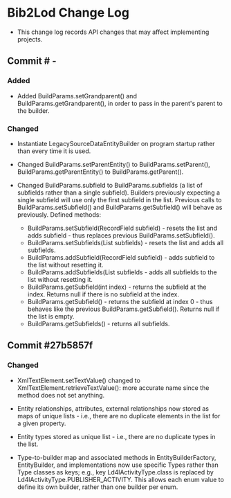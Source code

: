 # Bib2Lod Change Log

* This change log records API changes that may affect implementing projects.

## Commit # -

### Added

* Added BuildParams.setGrandparent() and BuildParams.getGrandparent(), in 
order to pass in the parent's parent to the builder.


### Changed

* Instantiate LegacySourceDataEntityBuilder on program startup rather than
every time it is used.

* Changed BuildParams.setParentEntity() to BuildParams.setParent(), 
BuildParams.getParentEntity() to BuildParams.getParent(). 

* Changed BuildParams.subfield to BuildParams.subfields (a list of subfields
rather than a single subfield). Builders previously expecting a single
subfield will use only the first subfield in the list. Previous calls to 
BuildParams.setSubfield() and BuildParams.getSubfield() will behave as 
previously. Defined methods:
  * BuildParams.setSubfield(RecordField subfield) - resets the list and adds
subfield - thus replaces previous BuildParams.setSubfield().
  * BuildParams.setSubfields(List<RecordField> subfields) - resets the list
and adds all subfields.
  * BuildParams.addSubfield(RecordField subfield) - adds subfield to the
list without resetting it.
  * BuildParams.addSubfields(List<RecordField> subfields - adds all 
subfields to the list without resetting it.
  * BuildParams.getSubfield(int index) - returns the subfield at the index. 
Returns null if there is no subfield at the index.
  * BuildParams.getSubfield() - returns the subfield at index 0 - thus 
behaves like the previous BuildParams.getSubfield(). Returns null if the 
list is empty.
  * BuildParams.getSubfields() - returns all subfields.




## Commit #27b5857f

### Changed

* XmlTextElement.setTextValue() changed to XmlTextElement.retrieveTextValue():
more accurate name since the method does not set anything.

* Entity relationships, attributes, external relationships now stored as 
maps of unique lists - i.e., there are no duplicate elements in the list for 
a given property.

* Entity types stored as unique list - i.e., there are no duplicate types in
the list.

* Type-to-builder map and associated methods in EntityBuilderFactory, 
EntityBuilder, and implementations now use specific Types rather than
Type classes as keys; e.g., key Ld4lActivityType.class is replaced by
Ld4lActivityType.PUBLISHER_ACTIVITY. This allows each enum value to define
its own builder, rather than one builder per enum.